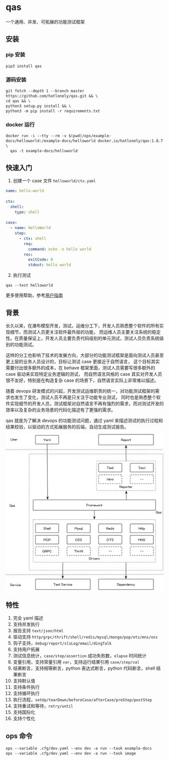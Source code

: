 # qas

一个通用、并发、可拓展的功能测试框架

## 安装

### pip 安装

```shell
pip3 install qas
```

### 源码安装

```shell
git fetch --depth 1 --branch master https://github.com/hatlonely/qas.git && \
cd qas && \
python3 setup.py install && \
python3 -m pip install -r requirements.txt
```

### docker 运行

```shell
docker run -i --tty --rm -v $(pwd)/ops/example-docs/helloworld:/example-docs/helloworld docker.io/hatlonely/qas:1.0.7 \
  qas -t example-docs/helloworld
```

## 快速入门

1. 创建一个 case 文件 `helloworld/ctx.yaml`

```yaml
name: hello-world

ctx:
  shell:
    type: shell

case:
  - name: HelloWorld
    step:
      - ctx: shell
        req:
          command: echo -n hello world
        res:
          exitCode: 0
          stdout: hello world
```

2. 执行测试

```shell
qas --test helloworld
```

更多使用帮助，参考[用户指南](/docs/用户指南)

## 背景

长久以来，在瀑布模型开发，测试，运维分工下，开发人员熟悉整个软件的所有实现细节，而测试人员更关注软件最外层的功能，
而运维人员主要关注系统的稳定性。在质量保证上，开发人员主要负责代码级别的单元测试，测试人员负责系统级别的功能测试。

这样的分工也影响了技术的发展方向，大部分的功能测试框架是面向测试人员甚至更上层的业务人员设计的，目标让测试 case 更接近于自然语言，
这个目标其实需要付出很多额外的成本，在 behave 框架里面，测试人员需要写很多额外的 case 驱动来实现特定业务逻辑的测试，
而自然语言风格的 case 其实对开发人员很不友好，特别是在构造复杂 case 的场景下，自然语言实际上非常难以描述。

随着 devops 研发模式的兴起，开发测试运维职责的统一，对功能测试框架的需求也发生了变化，测试人员不再是只关注于功能专业测试，
同时也是熟悉整个软件实现细节的开发人员，测试框架对自然语言不再有强烈的需求，而对测试开发的效率以及复杂的业务场景的代码化描述有了更强的需求。

qas 就是为了解决 devops 的功能测试问题，通过 yaml 来描述测试的执行过程和结果校验，以驱动的方式拓展服务的后端，自动生成测试报告。

![qas-架构](/docs/assets/qas-架构.png)

## 特性

1. 完全 yaml 描述
2. 支持并发执行
3. 报告支持 `text/json/html`
4. 驱动支持 `http/grpc/thrift/shell/redis/mysql/mongo/pop/ots/mns/oss`
5. 钩子支持，`debug/report/slsLog/email/dingTalk`
6. 支持用户拓展
7. 测试信息统计，`case/step/assertion` 成功失败数，`elapse` 时间统计
8. 变量引用，支持常量引用 `var`，支持运行结果引用 `case/step/val`
9. 结果断言，支持相等断言，python 表达式断言，python 代码断言，shell 结果断言
10. 支持默认值
11. 支持条件执行
12. 支持循环执行
13. 执行流程，`setUp/tearDown/beforeCase/afterCase/preStep/postStep`
14. 支持重试和等待，`retry/until`
15. 支持国际化
16. 支持个性化

## ops 命令

```shell
ops --variable .cfg/dev.yaml --env dev -a run --task example-docs
ops --variable .cfg/dev.yaml --env dev -a run --task image
```
